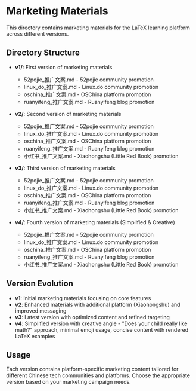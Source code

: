 # Marketing Materials

This directory contains marketing materials for the LaTeX learning platform across different versions.

## Directory Structure

- **v1/**: First version of marketing materials
  - 52pojie_推广文案.md - 52pojie community promotion
  - linux_do_推广文案.md - Linux.do community promotion  
  - oschina_推广文案.md - OSChina platform promotion
  - ruanyifeng_推广文案.md - Ruanyifeng blog promotion

- **v2/**: Second version of marketing materials
  - 52pojie_推广文案.md - 52pojie community promotion
  - linux_do_推广文案.md - Linux.do community promotion
  - oschina_推广文案.md - OSChina platform promotion
  - ruanyifeng_推广文案.md - Ruanyifeng blog promotion
  - 小红书_推广文案.md - Xiaohongshu (Little Red Book) promotion

- **v3/**: Third version of marketing materials
  - 52pojie_推广文案.md - 52pojie community promotion
  - linux_do_推广文案.md - Linux.do community promotion
  - oschina_推广文案.md - OSChina platform promotion
  - ruanyifeng_推广文案.md - Ruanyifeng blog promotion
  - 小红书_推广文案.md - Xiaohongshu (Little Red Book) promotion

- **v4/**: Fourth version of marketing materials (Simplified & Creative)
  - 52pojie_推广文案.md - 52pojie community promotion
  - linux_do_推广文案.md - Linux.do community promotion
  - oschina_推广文案.md - OSChina platform promotion
  - ruanyifeng_推广文案.md - Ruanyifeng blog promotion
  - 小红书_推广文案.md - Xiaohongshu (Little Red Book) promotion

## Version Evolution

- **v1**: Initial marketing materials focusing on core features
- **v2**: Enhanced materials with additional platform (Xiaohongshu) and improved messaging
- **v3**: Latest version with optimized content and refined targeting
- **v4**: Simplified version with creative angle - "Does your child really like math?" approach, minimal emoji usage, concise content with rendered LaTeX examples

## Usage

Each version contains platform-specific marketing content tailored for different Chinese tech communities and platforms. Choose the appropriate version based on your marketing campaign needs.
